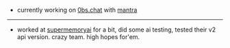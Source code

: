 - currently working on [0bs.chat](https://github.com/0bs-chat) with [mantra](https://x.com/barre_of_lube)  


---
- worked at [supermemoryai](https://supermemory.ai/) for a bit, did some ai testing, tested their v2 api version. crazy team. high hopes for'em.